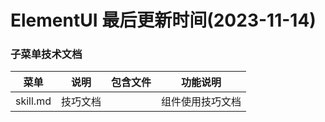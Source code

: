 <!--
 * @Description: elementui组件使用规范
 * @Author: panrui
 * @Date: 2023-04-25 08:57:17
 * @LastEditTime: 2023-05-19 09:07:43
 * @LastEditors: panrui
 * 不忘初心,不负梦想
-->

# ElementUI 最后更新时间(2023-11-14)

### 子菜单技术文档

| 菜单     | 说明     | 包含文件 | 功能说明         |
| -------- | -------- | -------- | ---------------- |
| skill.md | 技巧文档 |          | 组件使用技巧文档 |
